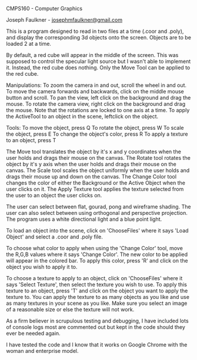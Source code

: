 
CMPS160 - Computer Graphics

Joseph Faulkner - josephmfaulkner@gmail.com

This is a program designed to read in two files at a time (.coor and .poly), and display the corresponding
3d objects onto the screen. Objects are to be loaded 2 at a time.

By default, a red cube will appear in the middle of the screen. This was supposed to control the specular light source but I wasn't able to implement it. Instead, the red cube does nothing.
Only the Move Tool can be applied to the red cube. 

Manipulations:
To zoom the camera in and out, scroll the wheel in and out.
To move the camera forwards and backwards, click on the middle mouse button and scroll.
To pan the view, left click on the background and drag the mouse.
To rotate the camera view, right click on the background and drag the mouse. Note that the rotations are locked to one axis at a time.
To apply the ActiveTool to an object in the scene, leftclick on the object.


Tools:
To move the object, press Q
To rotate the object, press W
To scale the object, press E
To change the object's color, press R
To apply a texture to an object, press T

The Move tool translates the object by it's x and y coordinates when the user holds and drags their mouse on the canvas.
The Rotate tool rotates the object by it's y axis when the user holds and drags their mouse on the canvas.
The Scale tool scales the object uniformly when the user holds and drags their mouse up and down on the canvas.
The Change Color tool changes the color of either the Background or the Active Object when the user clicks on it.
The Apply Texture tool applies the texture selected from the user to an object the user clicks on.

The user can select between flat, gourad, pong and wireframe shading.
The user can also select between using orthogonal and perspective projection.
The program uses a white directional light and a blue point light.

To load an object into the scene, click on 'ChooseFiles' where it says 'Load Object' and select a .coor and .poly file.

To choose what color to apply when using the 'Change Color' tool, move the R,G,B values where it says 'Change Color'.
The new color to be applied will appear in the colored bar. To apply this color, press 'R' and click on the object you wish to apply it to.

To choose a texture to apply to an object, click on 'ChooseFiles' where it says 'Select Texture', then select the texture you wish to use.
To apply this texture to an object, press 'T' and click on the object you want to apply the texture to.
You can apply the texture to as many objects as you like and use as many textures in your scene as you like.
Make sure you select an image of a reasonable size or else the texture will not work.


As a firm believer in scrupulous testing and debugging, I have included lots of console logs
most are commented out but kept in the code should they ever be needed again.


I have tested the code and I know that it works on Google Chrome with the
woman and enterprise model.
